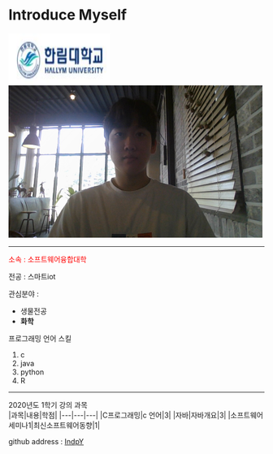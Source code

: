 # Introduce Myself
<img src=로고.JPG height=100 width=200> 
<img src=증사.jpg height=300 width=500>

---

<p style="color: red;">
소속 : 소프트웨어융합대학</p>
전공 : 스마트iot

관심분야 :
* 생물전공
* **화학**

프로그래밍 언어 스킬
1. c
2. java
3. python
4. R

---------------------
2020년도 1학기 강의 과목   
|과목|내용|학점|
|---|---|---|
|C프로그래밍|c 언어|3|
|자바|자바개요|3|
|소프트웨어세미나1|최신소프트웨어동향|1|

github address : [IndpY][github]

[github]:https://github.com/IndpY

